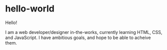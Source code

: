 # hello-world

Hello!

I am a web developer/designer in-the-works, currently learning HTML, CSS, and JavaScript. I have ambitious goals, and hope to be able to acheive them.
